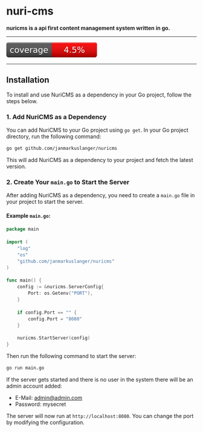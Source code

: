 # nuri-cms

**nuricms is a api first content management system written in go.**

---

![Coverage Badge](coverage_badge.svg)

---

## Installation

To install and use NuriCMS as a dependency in your Go project, follow the steps below.

### 1. Add NuriCMS as a Dependency

You can add NuriCMS to your Go project using `go get`. In your Go project directory, run the following command:

```bash
go get github.com/janmarkuslanger/nuricms
```

This will add NuriCMS as a dependency to your project and fetch the latest version.

### 2. Create Your `main.go` to Start the Server

After adding NuriCMS as a dependency, you need to create a `main.go` file in your project to start the server.

#### Example `main.go`:

```go
package main

import (
	"log"
	"os"
	"github.com/janmarkuslanger/nuricms"
)

func main() {
	config := &nuricms.ServerConfig{
		Port: os.Getenv("PORT"),
	}

	if config.Port == "" {
		config.Port = "8080"
	}

	nuricms.StartServer(config)
}
```

Then run the following command to start the server:

```bash
go run main.go
```

If the server gets started and there is no user in the system there will be an admin account added:

- E-Mail: admin@admin.com 
- Password: mysecret

The server will now run at `http://localhost:8080`. You can change the port by modifying the configuration.